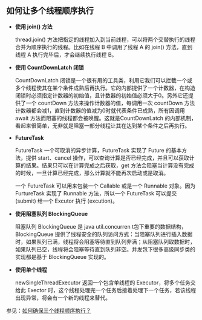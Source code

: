 ## 如何让多个线程顺序执行



- **使用 join() 方法**

    thread.join() 方法把指定的线程加入到当前线程，可以将两个交替执行的线程合并为顺序执行的线程。比如在线程 B 中调用了线程 A 的 join() 方法，直到线程 A 执行完毕后，才会继续执行线程 B。

   

- **使用 CountDownLatch 闭锁**

  CountDownLatch 闭锁是一个很有用的工具类，利用它我们可以拦截一个或多个线程使其在某个条件成熟后再执行。它的内部提供了一个计数器，在构造闭锁时必须指定计数器的初始值，且计数器的初始值必须大于0。另外它还提供了一个 countDown 方法来操作计数器的值，每调用一次 countDown 方法计数器都会减1，直到计数器的值减为0时就代表条件已成熟，所有因调用 await 方法而阻塞的线程都会被唤醒。这就是CountDownLatch 的内部机制，看起来很简单，无非就是阻塞一部分线程让其在达到某个条件之后再执行。

  

- **FutureTask**

  FutureTask 一个可取消的异步计算，FutureTask 实现了 Future 的基本方法，提供 start、cancel 操作，可以查询计算是否已经完成，并且可以获取计算的结果。结果只可以在计算完成之后获取，get 方法会阻塞当计算没有完成的时候，一旦计算已经完成，那么计算就不能再次启动或是取消。

  一个 FutureTask 可以用来包装一个 Callable 或是一个 Runnable 对象。因为 FurtureTask 实现了 Runnable 方法，所以一个 FutureTask 可以提交 (submit) 给一个 Excutor 执行 (excution)。

  

- **使用阻塞队列 BlockingQueue**

   阻塞队列 BlockingQueue 是 java util.concurren t包下重要的数据结构，BlockingQueue 提供了线程安全的队列访问方式：当阻塞队列进行插入数据时，如果队列已满，线程将会阻塞等待直到队列非满；从阻塞队列取数据时，如果队列已空，线程将会阻塞等待直到队列非空。并发包下很多高级同步类的实现都是基于 BlockingQueue 实现的。



- **使用单个线程**

  newSingleThreadExecutor 返回一个包含单线程的 Executor，将多个任务交给此 Exector 时，这个线程处理完一个任务后接着处理下一个任务，若该线程出现异常，将会有一个新的线程来替代。



参见：[如何确保三个线程顺序执行？](https://blog.csdn.net/Evankaka/article/details/80800081)